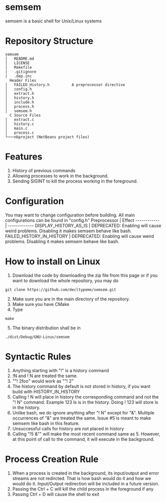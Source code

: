 # semsem
semsem is a basic shell for Unix/Linux systems

# Repository Structure
```
semsem
│   README.md
│   LICENSE
|   Makefile
|   .gitignore
|   .dep.inc
  Header Files
│   FAILED_History.h          A preprocessor directive
│   config.h
│   extract.h
│   history.h
│   include.h
│   process.h
│   semsem.h
  C Source Files
│   extract.c
│   history.c
│   main.c
│   process.c
└───nbproject (NetBeans project files)

```

# Features
1. History of previous commands
2. Allowing processes to work in the background.
3. Sending SIGINT to kill the process working in the foreground.

# Configuration
You may want to change configuration before building. All main configurations can be found in "config.h"
Preprocessor | Effect
------------ | -------------
DISPLAY_HISTORY_AS_IS | DEPRECATED: Enabling will cause weird problems. Disabling it makes semsem behave like bash.
FAILED_HISTORY_IN_HISTORY | DEPRECATED: Enabling will cause weird problems. Disabling it makes semsem behave like bash.

# How to install on Linux
1. Download the code by downloading the zip file from this page or if you want to download the whole repository, you may do
```
git clone https://github.com/decltypeme/semsem.git
```
2. Make sure you are in the main directory of the repository.
3. Make sure you have CMake
4. Type
```
make
```
5. The binary distribution shall be in
```
./dist/Debug/GNU-Linux/semsem
```

# Syntactic Rules
1. Anything starting with "!" is a history command
2. !N and ! N are treated the same.
3. ""! 2foo" would work as ""! 2"
4. The history command by default is not stored in history, if you want build with HISTORY_IN_HISTORY
5. Calling ! N will place in history the corresponding command and not the "! N" command. Example 123 ls is in the history. Doing ! 123 will store ls in the history.
6. Unlike bash, we do ignore anything after "! N" except for "&". Multiple occurrences of "&" are treated the same. Issue \#5 is meant to make semsem like bash in this feature.
7. Unsuccessful calls for history are not placed in history
8. Calling "!5 &"" will make the most recent command same as 5. However, at this point of call to the command, it will execute in the background.

# Process Creation Rule
1. When a process is created in the background, its input/output and error streams are not redircted. That is how bash would do it and how we would do it. Input/Output redirection will be included in a future version.
2. Passing the Ctrl + C will kill the child process in the foreground if any
3. Passing Ctrl + D will cause the shell to exit
